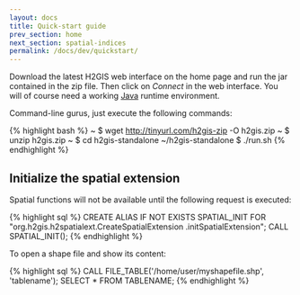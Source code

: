 ```yaml
---
layout: docs
title: Quick-start guide
prev_section: home
next_section: spatial-indices
permalink: /docs/dev/quickstart/
---
```


Download the latest H2GIS web interface on the home page and run the jar
contained in the zip file. Then click on *Connect* in the web interface. You
will of course need a working [Java][] runtime environment.

Command-line gurus, just execute the following commands:

{% highlight bash %}
~ $ wget http://tinyurl.com/h2gis-zip -O h2gis.zip
~ $ unzip h2gis.zip
~ $ cd h2gis-standalone
~/h2gis-standalone $ ./run.sh
{% endhighlight %}

## Initialize the spatial extension

Spatial functions will not be available until the following request is
executed:

{% highlight sql %}
CREATE ALIAS IF NOT EXISTS SPATIAL_INIT FOR
    "org.h2gis.h2spatialext.CreateSpatialExtension
        .initSpatialExtension";
CALL SPATIAL_INIT();
{% endhighlight %}

To open a shape file and show its content:

{% highlight sql %}
CALL FILE_TABLE('/home/user/myshapefile.shp', 'tablename');
SELECT * FROM TABLENAME;
{% endhighlight %}

[Java]: http://java.com/en/download/index.jsp
